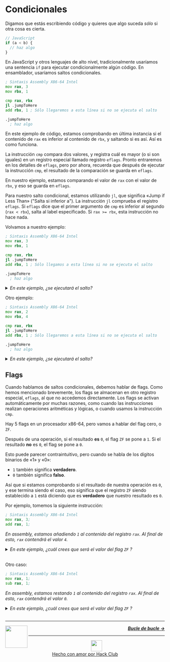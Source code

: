 # Condicionales

Digamos que estás escribiendo código y quieres que algo suceda _sólo_ si otra cosa es cierta.

```js
// JavaScript
if (a < b) {
  // haz algo
}
```

En JavaScript y otros lenguajes de alto nivel, tradicionalmente usaríamos una sentencia `if` para ejecutar condicionalmente algún código. En ensamblador, usaríamos saltos condicionales.

```asm
; Sintaxis Assembly X86-64 Intel
mov rax, 3
mov rbx, 1

cmp rax, rbx
jl .jumpToHere
add rbx, 1 ; Sólo llegaremos a esta línea si no se ejecuta el salto

.jumpToHere
  ; haz algo
```

En este ejemplo de código, estamos comprobando en última instancia si el contenido de `rax` es inferior al contenido de `rbx`, y saltando si es así. Así es como funciona.

La instrucción `cmp` compara dos valores, y registra cuál es mayor (o si son iguales) en un registro especial llamado registro `eflags`. Pronto entraremos en los detalles de `eflags`, pero por ahora, recuerda que después de ejecutar la instrucción `cmp`, el resultado de la comparación se guarda en `eflags`.

En nuestro ejemplo, estamos comparando el valor de `rax` con el valor de `rbx`, y eso se guarda en `eflags`.

Para nuestro salto condicional, estamos utilizando `jl`, que significa «Jump if Less Than» ("Salta si inferior a"). La instrucción `jl` comprueba el registro `eflags`. Si `eflags` dice que el primer argumento de `cmp` es inferior al segundo (`rax < rbx`), salta al label especificado. Si `rax >= rbx`, esta instrucción no hace nada.

Volvamos a nuestro ejemplo:

```asm
; Sintaxis Assembly X86-64 Intel
mov rax, 3
mov rbx, 1

cmp rax, rbx
jl .jumpToHere
add rbx, 1 ; Sólo llegamos a esta línea si no se ejecuta el salto

.jumpToHere
  ; haz algo
```
<details>
<summary><i>En este ejemplo, ¿se ejecutará el salto?</i></summary>

<br />
<i>El salto <strong>no</strong> se ejecutará, porque el valor de <code>rax</code> (<code>3</code>) es superior al valor de <code>rbx</code> (<code>1</code>).</i>

</details>

Otro ejemplo:

```asm
; Sintaxis Assembly X86-64 Intel
mov rax, 2
mov rbx, 4

cmp rax, rbx
jl .jumpToHere
add rbx, 1 ; Sólo llegaremos a esta línea si no se ejecuta el salto

.jumpToHere
  ; haz algo
```
<details>
<summary><i>En este ejemplo, ¿se ejecutará el salto?</i></summary>

<br />
<i>El salto <strong>sí</strong> se ejecutará, porque el valor de <code>rax</code> (<code>2</code>) es inferior al valor de <code>rbx</code> (<code>4</code>).</i>

</details>

## Flags

Cuando hablamos de saltos condicionales, debemos hablar de flags. Como hemos mencionado brevemente, los flags se almacenan en otro registro especial, `eflags`, al que no accedemos directamente. Los flags se activan automáticamente por muchas razones, como cuando las instrucciones realizan operaciones aritméticas y lógicas, o cuando usamos la instrucción `cmp`.

Hay 5 flags en un procesador x86-64, pero vamos a hablar del flag cero, o `ZF`.

Después de una operación, si el resultado **es** `0`, el flag `ZF` se pone a `1`. Si el resultado **no** es `0`, el flag se pone a `0`.

Esto puede parecer contraintuitivo, pero cuando se habla de los dígitos binarios de «1» y «0»:
- `1` también significa **verdadero**.
- `0` también significa **falso**.

Así que si estamos comprobando si el resultado de nuestra operación es `0`, y ese termina siendo el caso, eso significa que el registro `ZF` siendo establecido a `1` está diciendo que es **verdadero** que nuestro resultado es `0`.

Por ejemplo, tomemos la siguiente instrucción:

```asm
; Sintaxis Assembly X86-64 Intel
mov rax, 3;
add rax, 1;
```
_En assembly, estamos añadiendo `1` al contenido del registro `rax`. Al final de esto, `rax` contendrá el valor `4`._

<details>
<summary><i>En este ejemplo, ¿cuál crees que será el valor del flag <code>ZF</code> ?</i></summary>

<br />
<i>Como el resultado de la operación aritmética anterior era <code>4</code>, <code>ZF</code> es <code>0</code>.</i>
</details>
<br />

Otro caso:

```asm
; Sintaxis Assembly X86-64 Intel
mov rax, 1;
sub rax, 1;
```
_En assembly, estamos restando `1` al contenido del registro `rax`. Al final de esto, `rax` contendrá el valor `0`._

<details>
<summary><i>En este ejemplo, ¿cuál crees que será el valor del flag <code>ZF</code> ?</i></summary>

<br />
<i>Como el resultado de la operación aritmética anterior era <code>0</code>, <code>ZF</code> es <code>1</code>.</i>
</details>

<br />

---

<a href="es/guia/escribiendo-codigo/instrucciones/jumps.md">
  <picture>
    <source media="(prefers-color-scheme: dark)" srcset="https://cloud-c4m75tmer-hack-club-bot.vercel.app/0back.svg">
    <img align="left" width="70" src="https://cloud-c4m75tmer-hack-club-bot.vercel.app/0back.svg" />
  </picture>
</a>

<p align="right">
  <em>
    <b>
      <a href="es/guia/escribiendo-codigo/instrucciones/bucle.md">
        Bucle de bucle →
      </a>
    </b>
  </em>
</p>

---

<p align="center">
  <a href="https://hackclub.com/">
    <img width="35" src="https://cloud-l0g1cgz4b-hack-club-bot.vercel.app/0h.png"><br/>
    Hecho con amor por Hack Club
  </a>
</p>